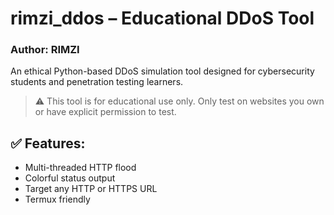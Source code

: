 # rimzi_ddos – Educational DDoS Tool

### Author: RIMZI

An ethical Python-based DDoS simulation tool designed for cybersecurity students and penetration testing learners.

> ⚠️ This tool is for educational use only. Only test on websites you own or have explicit permission to test.

## ✅ Features:
- Multi-threaded HTTP flood
- Colorful status output
- Target any HTTP or HTTPS URL
- Termux friendly

